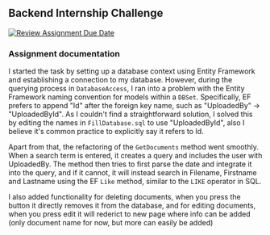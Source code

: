 ## Backend Internship Challenge

[![Review Assignment Due Date](https://classroom.github.com/assets/deadline-readme-button-24ddc0f5d75046c5622901739e7c5dd533143b0c8e959d652212380cedb1ea36.svg)](https://classroom.github.com/a/3LSv9VRt)

### Assignment documentation

I started the task by setting up a database context using Entity Framework and establishing a connection to my database. However, during the querying process in `DatabaseAccess`, I ran into a problem with the Entity Framework naming convention for models within a `DBSet`. Specifically, EF prefers to append "Id" after the foreign key name, such as "UploadedBy" -> "UploadedById". As I couldn't find a straightforward solution, I solved this by editing the names in `FillDatabase.sql` to use "UploadedById", also I believe it's common practice to explicitly say it refers to Id.

Apart from that, the refactoring of the `GetDocuments` method went smoothly. When a search term is entered, it creates a query and includes the user with UploadedBy. The method then tries to first parse the date and integrate it into the query, and if it cannot, it will instead search in Filename, Firstname and Lastname using the EF `Like` method, similar to the `LIKE` operator in SQL.

I also added functionality for deleting documents, when you press the button it directly removes it from the database, and for editing documents, when you press edit it will rederict to new page where info can be added (only document name for now, but more can easily be added)
